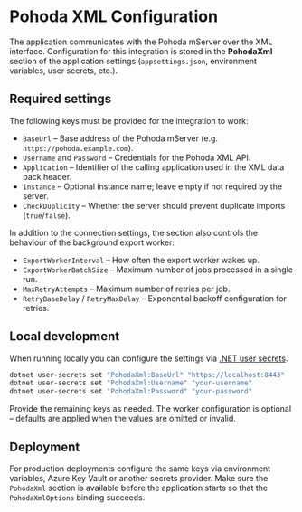 # Pohoda XML Configuration

The application communicates with the Pohoda mServer over the XML interface. Configuration for
this integration is stored in the **PohodaXml** section of the application settings
(`appsettings.json`, environment variables, user secrets, etc.).

## Required settings

The following keys must be provided for the integration to work:

- `BaseUrl` – Base address of the Pohoda mServer (e.g. `https://pohoda.example.com`).
- `Username` and `Password` – Credentials for the Pohoda XML API.
- `Application` – Identifier of the calling application used in the XML data pack header.
- `Instance` – Optional instance name; leave empty if not required by the server.
- `CheckDuplicity` – Whether the server should prevent duplicate imports (`true`/`false`).

In addition to the connection settings, the section also controls the behaviour of the
background export worker:

- `ExportWorkerInterval` – How often the export worker wakes up.
- `ExportWorkerBatchSize` – Maximum number of jobs processed in a single run.
- `MaxRetryAttempts` – Maximum number of retries per job.
- `RetryBaseDelay` / `RetryMaxDelay` – Exponential backoff configuration for retries.

## Local development

When running locally you can configure the settings via
[.NET user secrets](https://learn.microsoft.com/aspnet/core/security/app-secrets).

```bash
dotnet user-secrets set "PohodaXml:BaseUrl" "https://localhost:8443"
dotnet user-secrets set "PohodaXml:Username" "your-username"
dotnet user-secrets set "PohodaXml:Password" "your-password"
```

Provide the remaining keys as needed. The worker configuration is optional – defaults are applied
when the values are omitted or invalid.

## Deployment

For production deployments configure the same keys via environment variables, Azure Key Vault or
another secrets provider. Make sure the `PohodaXml` section is available before the application
starts so that the `PohodaXmlOptions` binding succeeds.
